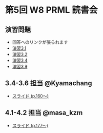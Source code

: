 第5回 W8 PRML 読書会
====

演習問題
----

- 回答へのリンクが張られます
- [演習3.1](https://github.com/daimatz/w8prml/blob/master/files/exercise_solutions/ex3.1.pdf?raw=true)
- [演習3.2](https://github.com/daimatz/w8prml/blob/master/files/exercise_solutions/ex3.2.pdf?raw=true)
- [演習3.4](https://github.com/daimatz/w8prml/blob/master/files/exercise_solutions/ex3.4.pdf?raw=true)
- [演習3.9](https://github.com/daimatz/w8prml/blob/master/files/exercise_solutions/ex3.9.pdf?raw=true)

3.4-3.6 担当 @Kyamachang
----

- [スライド (p.160～)](https://github.com/daimatz/w8prml/blob/master/files/2012-11-12/prml34-36.pdf?raw=true)

4.1-4.2 担当 @masa_kzm
----

- [スライド (p.177～)](https://github.com/daimatz/w8prml/blob/master/files/2012-11-12/prml4-1-4-2.pdf?raw=true)
